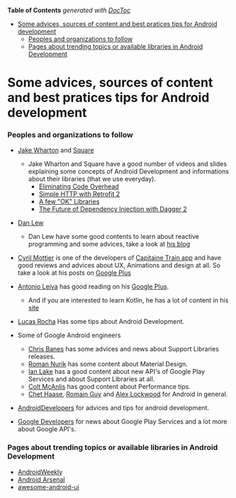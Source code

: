 <!-- START doctoc generated TOC please keep comment here to allow auto update -->
<!-- DON'T EDIT THIS SECTION, INSTEAD RE-RUN doctoc TO UPDATE -->
**Table of Contents**  *generated with [DocToc](https://github.com/thlorenz/doctoc)*

- [Some advices, sources of content and best pratices tips for Android development](#some-advices-sources-of-content-and-best-pratices-tips-for-android-development)
    - [Peoples and organizations to follow](#peoples-and-organizations-to-follow)
    - [Pages about trending topics or available libraries in Android Development](#pages-about-trending-topics-or-available-libraries-in-android-development)

<!-- END doctoc generated TOC please keep comment here to allow auto update -->

# Some advices, sources of content and best pratices tips for Android development

### Peoples and organizations to follow

- [Jake Wharton](https://plus.google.com/+JakeWharton/posts) and [Square](http://square.github.io/)
  - Jake Wharton and Square have a good number of videos and slides explaining some concepts of Android Development and informations about their libraries (that we use everyday).
    - [Eliminating Code Overhead](http://www.youtube.com/watch?v=b6zKBZcg5fk)
    - [Simple HTTP with Retrofit 2](http://www.youtube.com/watch?v=KIAoQbAu3eA)
    - [A few "OK" Libraries](http://www.youtube.com/watch?v=WvyScM_S88c)
    - [The Future of Dependency Injection with Dagger 2](https://www.parleys.com/tutorial/the-future-dependency-injection-dagger-2)

- [Dan Lew](https://github.com/dlew)
  - Dan Lew have some good contents to learn about reactive programming and some advices, take a look at [his blog](http://blog.danlew.net/)

- [Cyril Mottier](http://cyrilmottier.com/) is one of the developers of [Capitaine Train app](https://play.google.com/store/apps/details?id=com.capitainetrain.android) and have good reviews and advices about UX, Animations and design at all. So take a look at his posts on [Google Plus](https://plus.google.com/+CyrilMottier/posts)

- [Antonio Leiva](http://antonioleiva.com/) has good reading on his [Google Plus](https://plus.google.com/+AntonioLeivaGordillo/posts).
  - And if you are interested to learn Kotlin, he has a lot of content in his [site](http://antonioleiva.com/kotlin/) 
- [Lucas Rocha](https://plus.google.com/u/1/+LucasRocha/posts) Has some tips about Android Development.
  
- Some of Google Android engineers
  - [Chris Banes](https://plus.google.com/+ChrisBanes) has some advices and news about Support Libraries releases.
  - [Roman Nurik](https://plus.google.com/+RomanNurik/posts) has some content about Material Design.
  - [Ian Lake](https://plus.google.com/+IanLake/posts) has a good content about new API's of Google Play Services and about Support Libraries at all.
  - [Colt McAnlis](https://plus.google.com/+ColtMcAnlis/posts) has good content about Performance tips.
  - [Chet Haase](https://plus.google.com/+ChetHaase/posts), [Romain Guy](https://plus.google.com/+RomainGuy/posts) and [Alex Lockwood](https://plus.google.com/+AlexLockwood/posts) for Android in general.

- [AndroidDevelopers](https://plus.google.com/+AndroidDevelopers/posts) for advices and tips for android development.

- [Google Developers](https://plus.google.com/u/0/+GoogleDevelopers/posts) for news about Google Play Services and a lot more about Google API's.


### Pages about trending topics or available libraries in Android Development

- [AndroidWeekly](http://androidweekly.net)
- [Android Arsenal](http://www.android-arsenal.com)
- [awesome-android-ui](https://github.com/wasabeef/awesome-android-ui)
